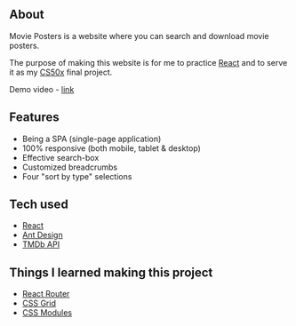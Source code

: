 ## About

Movie Posters is a website where you can search and download movie posters.

The purpose of making this website is for me to practice [React](https://reactjs.org) and to serve it as my [CS50x](https://www.edx.org/course/cs50s-introduction-to-computer-science) final project.

Demo video - [link](https://youtu.be/UMwJDp4oZ9Y)

## Features

* Being a SPA (single-page application)
* 100% responsive (both mobile, tablet & desktop)
* Effective search-box
* Customized breadcrumbs
* Four "sort by type" selections

## Tech used

* [React](https://reactjs.org)
* [Ant Design](https://ant.design)
* [TMDb API](https://www.themoviedb.org/documentation/api)

## Things I learned making this project

* [React Router](https://reactrouter.com/web/guides/quick-start)
* [CSS Grid](https://cssgrid.io)
* [CSS Modules](https://create-react-app.dev/docs/adding-a-css-modules-stylesheet)
